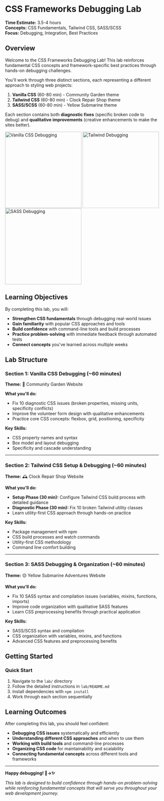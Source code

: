 # CSS Frameworks Debugging Lab

**Time Estimate:** 3.5-4 hours  
**Concepts:** CSS Fundamentals, Tailwind CSS, SASS/SCSS  
**Focus:** Debugging, Integration, Best Practices

## Overview

Welcome to the CSS Frameworks Debugging Lab! This lab reinforces fundamental CSS concepts and framework-specific best practices through hands-on debugging challenges.

You'll work through three distinct sections, each representing a different approach to styling web projects:

1. **Vanilla CSS** (60-80 min) - Community Garden theme
2. **Tailwind CSS** (60-80 min) - Clock Repair Shop theme  
3. **SASS/SCSS** (60-80 min) - Yellow Submarine theme

Each section contains both **diagnostic fixes** (specific broken code to debug) and **qualitative improvements** (creative enhancements to make the sites better).

<img width="250px" style="vertical-align: top" src="assets/frameworks_fail_vanilla.png" alt="Vanilla CSS Debugging">
<img width="250px" style="vertical-align: top" src="assets/frameworks_fail_tailwind.png" alt="Tailwind Debugging">
<img width="250px" src="assets/frameworks_fail_sass.png" alt="SASS Debugging">

## Learning Objectives

By completing this lab, you will:

- **Strengthen CSS fundamentals** through debugging real-world issues
- **Gain familiarity** with popular CSS approaches and tools
- **Build confidence** with command-line tools and build processes
- **Practice problem-solving** with immediate feedback through automated tests
- **Connect concepts** you've learned across multiple weeks

## Lab Structure

### Section 1: Vanilla CSS Debugging (~60 minutes)
**Theme:** 🌱 Community Garden Website

**What you'll do:**
- Fix 10 diagnostic CSS issues (broken properties, missing units, specificity conflicts)
- Improve the volunteer form design with qualitative enhancements
- Practice core CSS concepts: flexbox, grid, positioning, specificity

**Key Skills:**
- CSS property names and syntax
- Box model and layout debugging
- Specificity and cascade understanding

---

### Section 2: Tailwind CSS Setup & Debugging (~60 minutes)  
**Theme:** 🕰️ Clock Repair Shop Website

**What you'll do:**
- **Setup Phase (30 min):** Configure Tailwind CSS build process with detailed guidance
- **Diagnostic Phase (30 min):** Fix 10 broken Tailwind utility classes
- Learn utility-first CSS approach through hands-on practice

**Key Skills:**
- Package management with npm
- CSS build processes and watch commands
- Utility-first CSS methodology
- Command line comfort building
  
---

### Section 3: SASS Debugging & Organization (~60 minutes)
**Theme:** 🟡 Yellow Submarine Adventures Website

**What you'll do:**
- Fix 10 SASS syntax and compilation issues (variables, mixins, functions, imports)
- Improve code organization with qualitative SASS features
- Learn CSS preprocessing benefits through practical application

**Key Skills:**
- SASS/SCSS syntax and compilation
- CSS organization with variables, mixins, and functions
- Advanced CSS features and preprocessing benefits

## Getting Started

### Quick Start
1. Navigate to the `lab/` directory
2. Follow the detailed instructions in `lab/README.md`
3. Install dependencies with `npm install`
4. Work through each section sequentially

## Learning Outcomes

After completing this lab, you should feel confident:

- **Debugging CSS issues** systematically and efficiently
- **Understanding different CSS approaches** and when to use them
- **Working with build tools** and command-line processes  
- **Organizing CSS code** for maintainability and scalability
- **Connecting fundamental concepts** across different tools and frameworks

---

**Happy debugging! 🐛→✨**

*This lab is designed to build confidence through hands-on problem-solving while reinforcing fundamental concepts that will serve you throughout your web development journey.*
